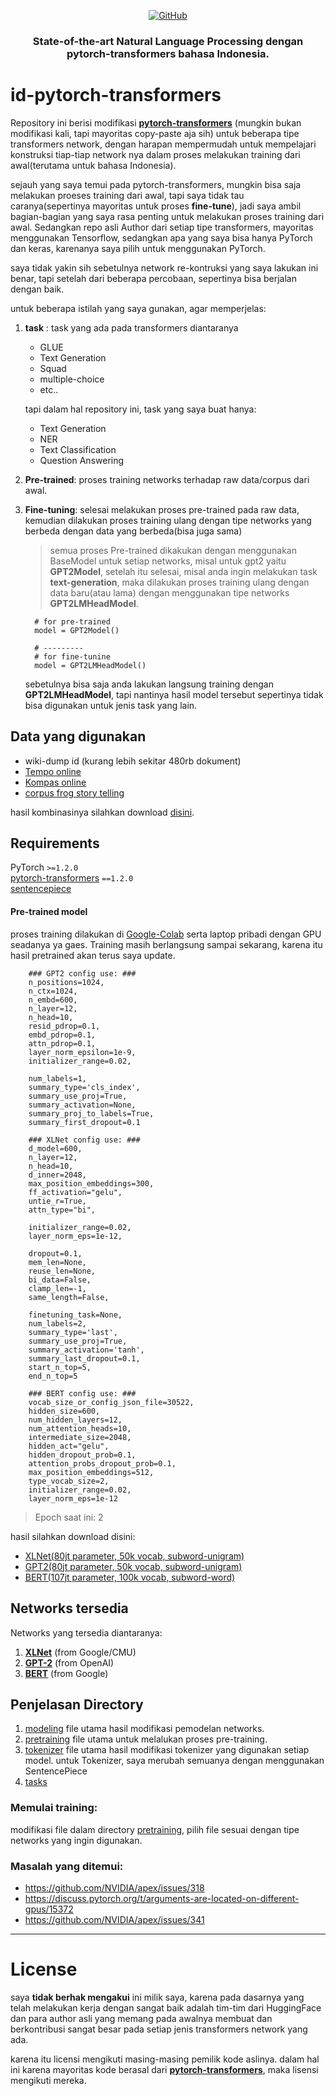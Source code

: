 <p align="center">
    <a href="https://github.com/drr3d/id-pytorch-transformers/blob/master/LICENSE">
        <img alt="GitHub" src="https://img.shields.io/badge/license-Apache%202-blue">
    </a>
</p>

<h3 align="center">
<p>State-of-the-art Natural Language Processing dengan <b>pytorch-transformers</b> bahasa Indonesia.
</h3>

# id-pytorch-transformers
Repository ini berisi modifikasi **[pytorch-transformers](https://github.com/huggingface/transformers)** (mungkin bukan modifikasi kali, tapi mayoritas copy-paste aja sih)
untuk beberapa tipe transformers network, dengan harapan mempermudah untuk mempelajari konstruksi tiap-tiap network nya dalam proses melakukan training dari awal(terutama untuk bahasa Indonesia).

sejauh yang saya temui pada pytorch-transformers, mungkin bisa saja melakukan proeses training dari awal, tapi saya tidak tau caranya(sepertinya mayoritas untuk proses **fine-tune**), 
jadi saya ambil bagian-bagian yang saya rasa penting untuk melakukan proses training dari awal. Sedangkan repo asli Author dari setiap tipe transformers, mayoritas menggunakan Tensorflow, sedangkan
apa yang saya bisa hanya PyTorch dan keras, karenanya saya pilih untuk menggunakan PyTorch.

  saya tidak yakin sih sebetulnya network re-kontruksi yang saya lakukan ini benar, tapi setelah dari beberapa percobaan, sepertinya bisa berjalan dengan baik.

untuk beberapa istilah yang saya gunakan, agar memperjelas:
1. **task** : task yang ada pada transformers diantaranya
    * GLUE
    * Text Generation
    * Squad
    * multiple-choice
    * etc..

    tapi dalam hal repository ini, task yang saya buat hanya:
    * Text Generation
    * NER
    * Text Classification
    * Question Answering
2. **Pre-trained**: proses training networks terhadap raw data/corpus dari awal.
3. **Fine-tuning**: selesai melakukan proses pre-trained pada raw data, kemudian dilakukan proses training ulang dengan tipe networks yang berbeda dengan data yang berbeda(bisa juga sama)
    > semua proses Pre-trained dikakukan dengan menggunakan BaseModel untuk setiap networks, misal untuk gpt2 yaitu **GPT2Model**, setelah itu selesai, misal anda ingin melakukan task
      **text-generation**, maka dilakukan proses training ulang dengan data baru(atau lama) dengan menggunakan tipe networks **GPT2LMHeadModel**.

    ```
      # for pre-trained
      model = GPT2Model()

      # ---------
      # for fine-tunine
      model = GPT2LMHeadModel()
    ```
      sebetulnya bisa saja anda lakukan langsung training dengan **GPT2LMHeadModel**, tapi nantinya hasil model tersebut sepertinya tidak bisa digunakan untuk jenis task yang lain.

## Data yang digunakan
* wiki-dump id (kurang lebih sekitar 480rb dokument)
* [Tempo online](http://ilps.science.uva.nl/ilps/wp-content/uploads/sites/6/files/bahasaindonesia/tempo.zip)
* [Kompas online](http://ilps.science.uva.nl/ilps/wp-content/uploads/sites/6/files/bahasaindonesia/kompas.zip)
* [corpus frog story telling](https://github.com/davidmoeljadi/corpus-frog-storytelling)

hasil kombinasinya silahkan download [disini](https://drive.google.com/open?id=19h8W3OZwpML-OIBCp2lodBtwKRe0n6YI).

## Requirements

PyTorch `>=1.2.0`  
[pytorch-transformers](https://github.com/huggingface/transformers) `==1.2.0`  
[sentencepiece](https://github.com/google/sentencepiece)  



#### Pre-trained model
proses training dilakukan di [Google-Colab](https://colab.research.google.com) serta laptop pribadi dengan GPU seadanya ya gaes. Training masih berlangsung sampai sekarang, 
karena itu hasil pretrained akan terus saya update.

```
    ### GPT2 config use: ###
    n_positions=1024,
    n_ctx=1024,
    n_embd=600,
    n_layer=12,
    n_head=10,
    resid_pdrop=0.1,
    embd_pdrop=0.1,
    attn_pdrop=0.1,
    layer_norm_epsilon=1e-9,
    initializer_range=0.02,

    num_labels=1,
    summary_type='cls_index',
    summary_use_proj=True,
    summary_activation=None,
    summary_proj_to_labels=True,
    summary_first_dropout=0.1

    ### XLNet config use: ###
    d_model=600,
    n_layer=12,
    n_head=10,
    d_inner=2048,
    max_position_embeddings=300,
    ff_activation="gelu",
    untie_r=True,
    attn_type="bi",

    initializer_range=0.02,
    layer_norm_eps=1e-12,

    dropout=0.1,
    mem_len=None,
    reuse_len=None,
    bi_data=False,
    clamp_len=-1,
    same_length=False,

    finetuning_task=None,
    num_labels=2,
    summary_type='last',
    summary_use_proj=True,
    summary_activation='tanh',
    summary_last_dropout=0.1,
    start_n_top=5,
    end_n_top=5

    ### BERT config use: ###
    vocab_size_or_config_json_file=30522,
    hidden_size=600,
    num_hidden_layers=12,
    num_attention_heads=10,
    intermediate_size=2048,
    hidden_act="gelu",
    hidden_dropout_prob=0.1,
    attention_probs_dropout_prob=0.1,
    max_position_embeddings=512,
    type_vocab_size=2,
    initializer_range=0.02,
    layer_norm_eps=1e-12

```
> Epoch saat ini: 2

hasil silahkan download disini:
* [XLNet(80jt parameter, 50k vocab, subword-unigram)]()
* [GPT2(80jt parameter, 50k vocab, subword-unigram)]()
* [BERT(107jt parameter, 100k vocab, subword-word)]()

## Networks tersedia
Networks yang tersedia diantaranya:
1. **[XLNet](https://github.com/zihangdai/xlnet/)** (from Google/CMU)
2. **[GPT-2](https://blog.openai.com/better-language-models/)** (from OpenAI)
3. **[BERT](https://github.com/google-research/bert)** (from Google)

## Penjelasan Directory
1. [modeling](https://github.com/drr3d/id-pytorch-transformers/tree/master/modeling)
   file utama hasil modifikasi pemodelan networks.
2. [pretraining](https://github.com/drr3d/id-pytorch-transformers/tree/master/examples)
   file utama untuk melalukan proses pre-training.
3. [tokenizer](https://github.com/drr3d/id-pytorch-transformers/tree/master/tokenizer)
   file utama hasil modifikasi tokenizer yang digunakan setiap model. untuk Tokenizer, saya merubah semuanya dengan menggunakan SentencePiece
4. [tasks](https://github.com/drr3d/id-pytorch-transformers/tree/master/tasks)
   

### Memulai training:
modifikasi file dalam directory [pretraining](https://github.com/drr3d/id-pytorch-transformers/tree/master/examples), pilih file sesuai dengan tipe networks yang ingin
digunakan.

### Masalah yang ditemui:
* https://github.com/NVIDIA/apex/issues/318
* https://discuss.pytorch.org/t/arguments-are-located-on-different-gpus/15372
* https://github.com/NVIDIA/apex/issues/341

***
# License
saya **tidak berhak mengakui** ini milik saya, karena pada dasarnya yang telah melakukan kerja dengan sangat baik adalah tim-tim dari HuggingFace dan para author asli yang memang pada awalnya membuat
dan berkontribusi sangat besar pada setiap jenis transformers network yang ada.

karena itu licensi mengikuti masing-masing pemilik kode aslinya. dalam hal ini karena mayoritas kode berasal dari **[pytorch-transformers](https://github.com/huggingface/transformers)**, maka lisensi
mengikuti mereka.
